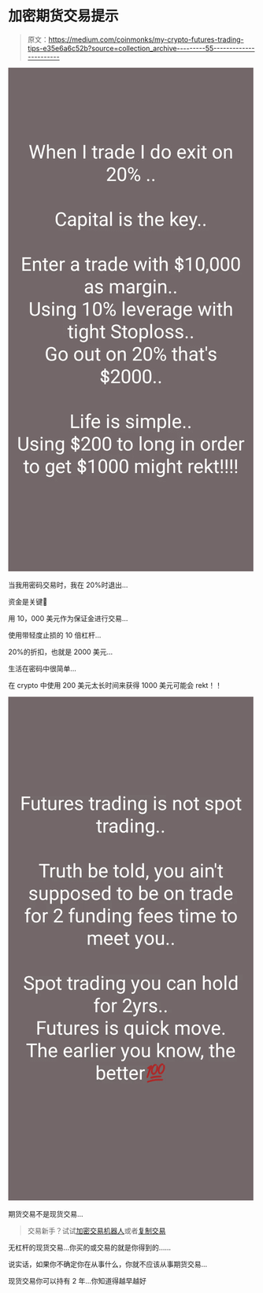 # 加密期货交易提示

> 原文：<https://medium.com/coinmonks/my-crypto-futures-trading-tips-e35e6a6c52b?source=collection_archive---------55----------------------->

![](img/59136941481d649a62d03e1726b54b60.png)

当我用密码交易时，我在 20%时退出...

资金是关键🔑

用 10，000 美元作为保证金进行交易...

使用带轻度止损的 10 倍杠杆...

20%的折扣，也就是 2000 美元...

生活在密码中很简单...

在 crypto 中使用 200 美元太长时间来获得 1000 美元可能会 rekt！！

![](img/cb1b4f63561716d3255ac60b80896d6c.png)

期货交易不是现货交易...

> 交易新手？试试[加密交易机器人](/coinmonks/crypto-trading-bot-c2ffce8acb2a)或者[复制交易](/coinmonks/top-10-crypto-copy-trading-platforms-for-beginners-d0c37c7d698c)

无杠杆的现货交易...你买的或交易的就是你得到的......

说实话，如果你不确定你在从事什么，你就不应该从事期货交易...

现货交易你可以持有 2 年...你知道得越早越好